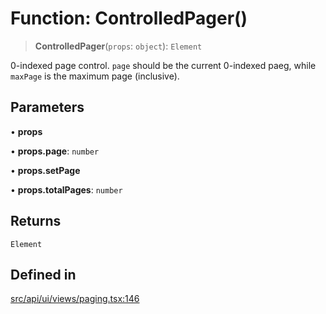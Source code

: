 # Function: ControlledPager()

> **ControlledPager**(`props`: `object`): `Element`

0-indexed page control. `page` should be the current 0-indexed paeg, while `maxPage` is the maximum page (inclusive).

## Parameters

• **props**

• **props.page**: `number`

• **props.setPage**

• **props.totalPages**: `number`

## Returns

`Element`

## Defined in

[src/api/ui/views/paging.tsx:146](https://github.com/GamerGirlandCo/datacore/blob/7f32893e5430e552f1b1164e828ac7a411d6e24f/src/api/ui/views/paging.tsx#L146)
